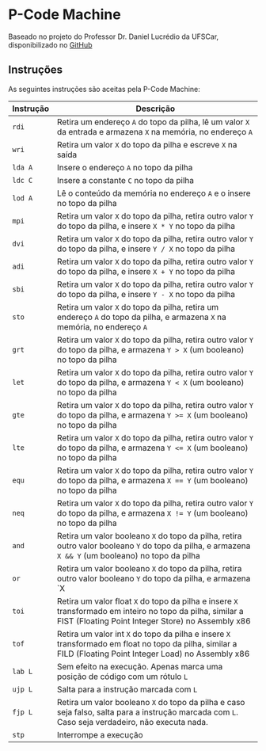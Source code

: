 # P-Code Machine

Baseado no projeto do Professor Dr. Daniel Lucrédio da UFSCar, disponibilizado no [GitHub](https://github.com/dlucredio/cursocompiladores/tree/master/pCodeMachine)

## Instruções

As seguintes instruções são aceitas pela P-Code Machine:

| Instrução | Descrição |
|-----------|-----------|
| `rdi`     | Retira um endereço `A` do topo da pilha, lê um valor `X` da entrada e armazena `X` na memória, no endereço `A` |
| `wri`     | Retira um valor `X` do topo da pilha e escreve `X` na saída |
| `lda A`   | Insere o endereço `A` no topo da pilha |
| `ldc C`   | Insere a constante `C` no topo da pilha |
| `lod A`   | Lê o conteúdo da memória no endereço `A` e o insere no topo da pilha |
| `mpi`     | Retira um valor `X` do topo da pilha, retira outro valor `Y` do topo da pilha, e insere `X * Y` no topo da pilha |
| `dvi`     | Retira um valor `X` do topo da pilha, retira outro valor `Y` do topo da pilha, e insere `Y / X` no topo da pilha |
| `adi`     | Retira um valor `X` do topo da pilha, retira outro valor `Y` do topo da pilha, e insere `X + Y` no topo da pilha |
| `sbi`     | Retira um valor `X` do topo da pilha, retira outro valor `Y` do topo da pilha, e insere `Y - X` no topo da pilha |
| `sto`     | Retira um valor `X` do topo da pilha, retira um endereço `A` do topo da pilha, e armazena `X` na memória, no endereço `A` |
| `grt`     | Retira um valor `X` do topo da pilha, retira outro valor `Y` do topo da pilha, e armazena `Y > X` (um booleano) no topo da pilha |
| `let`     | Retira um valor `X` do topo da pilha, retira outro valor `Y` do topo da pilha, e armazena `Y < X` (um booleano) no topo da pilha |
| `gte`     | Retira um valor `X` do topo da pilha, retira outro valor `Y` do topo da pilha, e armazena `Y >= X` (um booleano) no topo da pilha |
| `lte`     | Retira um valor `X` do topo da pilha, retira outro valor `Y` do topo da pilha, e armazena `Y <= X` (um booleano) no topo da pilha |
| `equ`     | Retira um valor `X` do topo da pilha, retira outro valor `Y` do topo da pilha, e armazena `X == Y` (um booleano) no topo da pilha |
| `neq`     | Retira um valor `X` do topo da pilha, retira outro valor `Y` do topo da pilha, e armazena `X != Y` (um booleano) no topo da pilha |
| `and`     | Retira um valor booleano `X` do topo da pilha, retira outro valor booleano `Y` do topo da pilha, e armazena `X && Y` (um booleano) no topo da pilha |
| `or`      | Retira um valor booleano `X` do topo da pilha, retira outro valor booleano `Y` do topo da pilha, e armazena `X || Y` (um booleano) no topo da pilha |
| `toi`      | Retira um valor float `X` do topo da pilha e insere `X` transformado em inteiro no topo da pilha, similar a FIST (Floating Point Integer Store) no Assembly x86 |
| `tof`      | Retira um valor int `X` do topo da pilha e insere `X` transformado em float no topo da pilha, similar a FILD (Floating Point Integer Load) no Assembly x86 |
| `lab L`   | Sem efeito na execução. Apenas marca uma posição de código com um rótulo `L` |
| `ujp L`   | Salta para a instrução marcada com `L` |
| `fjp L`   | Retira um valor booleano `X` do topo da pilha e caso seja falso, salta para a instrução marcada com `L`. Caso seja verdadeiro, não executa nada. |
| `stp`     | Interrompe a execução |
